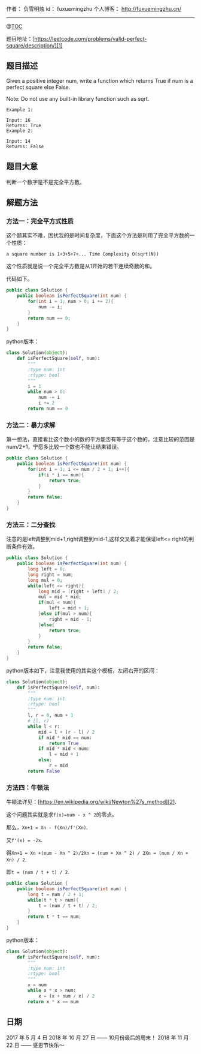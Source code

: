 作者： 负雪明烛
id：	fuxuemingzhu
个人博客：	http://fuxuemingzhu.cn/

---

@[TOC](目录)

题目地址：[https://leetcode.com/problems/valid-perfect-square/description/][1]


## 题目描述

Given a positive integer num, write a function which returns True if num is a perfect square else False.

Note: Do not use any built-in library function such as sqrt.

    Example 1:
    
    Input: 16
    Returns: True
    Example 2:
    
    Input: 14
    Returns: False

## 题目大意

判断一个数字是不是完全平方数。

## 解题方法

### 方法一：完全平方式性质

这个题其实不难，困扰我的是时间复杂度，下面这个方法是利用了完全平方数的一个性质：

	a square number is 1+3+5+7+... Time Complexity O(sqrt(N))

这个性质就是说一个完全平方数是从1开始的若干连续奇数的和。

代码如下。

```java
public class Solution {
    public boolean isPerfectSquare(int num) {
        for(int i = 1; num > 0; i += 2){
            num -= i;
        }
        return num == 0;
    }
}
```

python版本：

```python
class Solution(object):
    def isPerfectSquare(self, num):
        """
        :type num: int
        :rtype: bool
        """
        i = 1
        while num > 0:
            num -= i
            i += 2
        return num == 0
```

### 方法二：暴力求解

第一想法，直接看比这个数小的数的平方能否有等于这个数的，注意比较的范围是num/2+1，宁愿多比较一个数也不能让结果错误。

```java
public class Solution {
    public boolean isPerfectSquare(int num) {
        for(int i = 1; i <= num / 2 + 1; i++){
            if(i * i == num){
                return true;
            }
        }
        return false;
    }
}
```

### 方法三：二分查找

注意的是left调整到mid+1,right调整到mid-1,这样交叉着才能保证left<= right的判断条件有效。

```java
public class Solution {
    public boolean isPerfectSquare(int num) {
        long left = 0;
        long right = num;
        long mul = 0;
        while(left <= right){
            long mid = (right + left) / 2;
            mul = mid * mid;
            if(mul < num){
                left = mid + 1;
            }else if(mul > num){
                right = mid - 1;
            }else{
                return true;
            }
        }
        return false;
    }
}
```
python版本如下，注意我使用的其实这个模板，左闭右开的区间：

```python
class Solution(object):
    def isPerfectSquare(self, num):
        """
        :type num: int
        :rtype: bool
        """
        l, r = 0, num + 1
        # [l, r)
        while l < r:
            mid = l + (r - l) / 2
            if mid * mid == num:
                return True
            if mid * mid < num:
                l = mid + 1
            else:
                r = mid
        return False
```


### 方法四：牛顿法

牛顿法详见：[https://en.wikipedia.org/wiki/Newton%27s_method][2].

这个问题其实就是求``f(x)=num - x ^ 2``的零点。

那么，``Xn+1 = Xn - f(Xn)/f'(Xn)``.

又``f'(x) = -2x``. 

得``Xn+1 = Xn +(num - Xn ^ 2)/2Xn = (num + Xn ^ 2) / 2Xn = (num / Xn + Xn) / 2``.

即``t = (num / t + t) / 2``.

```java
public class Solution {
    public boolean isPerfectSquare(int num) {
        long t = num / 2 + 1;
        while(t * t > num){
            t = (num / t + t) / 2;
        }
        return t * t == num;
    }
}
```

python版本：

```python
class Solution(object):
    def isPerfectSquare(self, num):
        """
        :type num: int
        :rtype: bool
        """
        x = num
        while x * x > num:
            x = (x + num / x) / 2
        return x * x == num
```


## 日期

2017 年 5 月 4 日 
2018 年 10 月 27 日 —— 10月份最后的周末！
2018 年 11 月 22 日 —— 感恩节快乐～

  [1]: https://leetcode.com/problems/valid-perfect-square/description/
  [2]: https://en.wikipedia.org/wiki/Newton%27s_method
